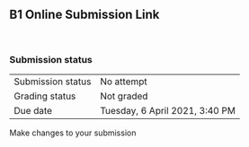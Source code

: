 <h2>B1 Online Submission Link</h2> 

<h3>Submission status</h3><table>
<tbody><tr>
<td>Submission status</td>
<td>No attempt</td>
</tr>
<tr>
<td>Grading status</td>
<td>Not graded</td>
</tr>
<tr>
<td>Due date</td>
<td>Tuesday, 6 April 2021, 3:40 PM</td>
</tr>

</tbody>
</table>



Make changes to your submission



